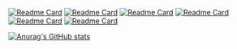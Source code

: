 <!--
### Hi there 👋


**postpone-jin/postpone-jin** is a ✨ _special_ ✨ repository because its `README.md` (this file) appears on your GitHub profile.

Here are some ideas to get you started:

- 🔭 I’m currently working on ...
- 🌱 I’m currently learning ...
- 👯 I’m looking to collaborate on ...
- 🤔 I’m looking for help with ...
- 💬 Ask me about ...
- 📫 How to reach me: ...
- 😄 Pronouns: ...
- ⚡ Fun fact: ...
-->

[![Readme Card](https://github-readme-stats.vercel.app/api/pin/?username=postpone-jin&repo=clean-code)](https://github.com/postpone-jin/clean-code)
[![Readme Card](https://github-readme-stats.vercel.app/api/pin/?username=postpone-jin&repo=standard-of-java-3)](https://github.com/postpone-jin/standard-of-java-3)
[![Readme Card](https://github-readme-stats.vercel.app/api/pin/?username=postpone-jin&repo=algorithm)](https://github.com/postpone-jin/algorithm)
[![Readme Card](https://github-readme-stats.vercel.app/api/pin/?username=postpone-jin&repo=team4-project-3)](https://github.com/postpone-jin/team4-project-3)
[![Readme Card](https://github-readme-stats.vercel.app/api/pin/?username=postpone-jin&repo=board-service)](https://github.com/postpone-jin/board-service)
[![Readme Card](https://github-readme-stats.vercel.app/api/pin/?username=postpone-jin&repo=simple-sns-service)](https://github.com/postpone-jin/simple-sns-service)

[![Anurag's GitHub stats](https://github-readme-stats.vercel.app/api?username=postpone-jin&count_private=true&show_icons=true)](https://github.com/anuraghazra/github-readme-stats)

